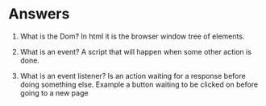 # Answers

1. What is the Dom? In html it is the browser window tree of elements.

2. What is an event? A script that will happen when some other action is done.

3. What is an event listener? Is an action waiting for a response before doing
   something else. Example a button waiting to be clicked on before going to a
   new page
